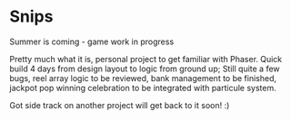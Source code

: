 # Snips
Summer is coming - game work in progress

Pretty much what it is, personal project to get familiar with Phaser. Quick build 4 days from design layout to logic from ground up; Still quite a few bugs, reel array logic to be reviewed, bank management to be finished, jackpot pop winning celebration to be integrated with particule system.

Got side track on another project will get back to it soon! :)
